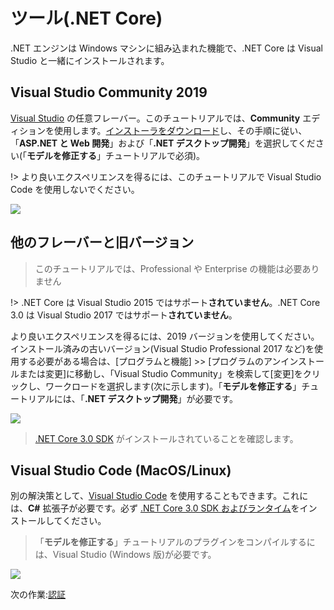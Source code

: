 # ツール(.NET Core)

.NET エンジンは Windows マシンに組み込まれた機能で、.NET Core は Visual Studio と一緒にインストールされます。

## Visual Studio Community 2019

[Visual Studio](https://visualstudio.microsoft.com/vs/) の任意フレーバー。このチュートリアルでは、**Community** エディションを使用します。[インストーラをダウンロード](https://visualstudio.microsoft.com/vs/)し、その手順に従い、「**ASP.NET と Web 開発**」および「**.NET デスクトップ開発**」を選択してください(「**モデルを修正する**」チュートリアルで必須)。

!> より良いエクスペリエンスを得るには、このチュートリアルで Visual Studio Code を使用しないでください。

![](_media/net/workloads_2019.png)


## 他のフレーバーと旧バージョン

> このチュートリアルでは、Professional や Enterprise の機能は必要ありません

!> .NET Core は Visual Studio 2015 ではサポート**されていません**。.NET Core 3.0 は Visual Studio 2017 ではサポート**されていません**。

より良いエクスペリエンスを得るには、2019 バージョンを使用してください。インストール済みの古いバージョン(Visual Studio Professional 2017 など)を使用する必要がある場合は、\[プログラムと機能] >> \[プログラムのアンインストールまたは変更]に移動し、「Visual Studio Community」を検索して\[変更]をクリックし、ワークロードを選択します(次に示します)。「**モデルを修正する**」チュートリアルには、「**.NET デスクトップ開発**」が必要です。

![](_media/net/workloads_2017.png)

> [.NET Core 3.0 SDK](https://dotnet.microsoft.com/download) がインストールされていることを確認します。

## Visual Studio Code (MacOS/Linux)

別の解決策として、[Visual Studio Code](https://code.visualstudio.com/) を使用することもできます。これには、**C#** 拡張子が必要です。必ず [.NET Core 3.0 SDK およびランタイム](https://dotnet.microsoft.com/download)をインストールしてください。 

> 「**モデルを修正する**」チュートリアルのプラグインをコンパイルするには、Visual Studio (Windows 版)が必要です。

![](_media/net/csharp_extension.png)

次の作業:[認証](/ja-JP/oauth/)